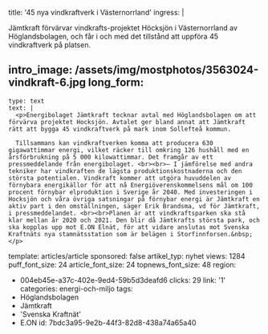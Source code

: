 title: '45 nya vindkraftverk i Västernorrland'
ingress: |
  <p>Jämtkraft förvärvar vindkrafts-projektet Höcksjön i Västernorrland av Höglandsbolagen, och får i och med det tillstånd att uppföra 45 vindkraftverk på platsen.
  </p>
  
intro_image: /assets/img/mostphotos/3563024-vindkraft-6.jpg
long_form:
  -
    type: text
    text: |
      <p>Energibolaget Jämtkraft tecknar avtal med Höglandsbolagen om att förvärva projektet Hocksjön. Avtalet ger bland annat att Jämtkraft rätt att bygga 45 vindkraftverk på mark inom Sollefteå kommun.  
      
      Tillsammans kan vindkraftverken komma att producera 630 gigawattimmar energi, vilket räcker till omkring 126 hushåll med en årsförbrukning på 5 000 kilowattimmar. Det framgår av ett pressmeddelande från energibolaget. <br><br>– I jämförelse med andra tekniker har vindkraften de lägsta produktionskostnaderna och den största potentialen. Vindkraft kommer att utgöra huvuddelen av förnybara energikällor för att nå Energiöverenskommelsens mål om 100 procent förnybar elproduktion i Sverige år 2040. Med investeringen i Hocksjön och våra övriga satsningar på förnybar energi är Jämtkraft en aktiv part i den omställningen, säger Erik Brandsma, vd för Jämtkraft, i pressmeddelandet. <br><br>Planen är att vindkraftsparken ska stå klar mellan år 2020 och 2021. Den blir då Jämtkrafts största park, och ska kopplas upp mot E.ON Elnät, för att vidare anslutas mot Svenska Kraftnäts nya stamnätsstation som är belägen i Storfinnforsen.&nbsp;</p>
      
template: articles/article
sponsored: false
artikel_typ: nyhet
views: 1284
puff_font_size: 24
article_font_size: 24
topnews_font_size: 48
region:
  - 004eb45e-a37c-402e-9ed4-59b5d3deafd6
clicks: 29
link: '1'
categories: energi-och-miljo
tags:
  - Höglandsbolagen
  - Jämtkraft
  - 'Svenska Kraftnät'
  - E.ON
id: 7bdc3a95-9e2b-44f3-82d8-438a74a65a40
